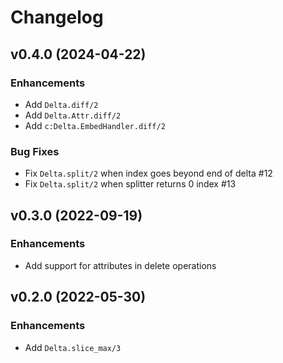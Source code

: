 # Changelog

## v0.4.0 (2024-04-22)

### Enhancements
  * Add `Delta.diff/2`
  * Add `Delta.Attr.diff/2`
  * Add `c:Delta.EmbedHandler.diff/2`

### Bug Fixes
  * Fix `Delta.split/2` when index goes beyond end of delta #12
  * Fix `Delta.split/2` when splitter returns 0 index #13

## v0.3.0 (2022-09-19)

### Enhancements
  * Add support for attributes in delete operations

## v0.2.0 (2022-05-30)

### Enhancements
  * Add `Delta.slice_max/3` 